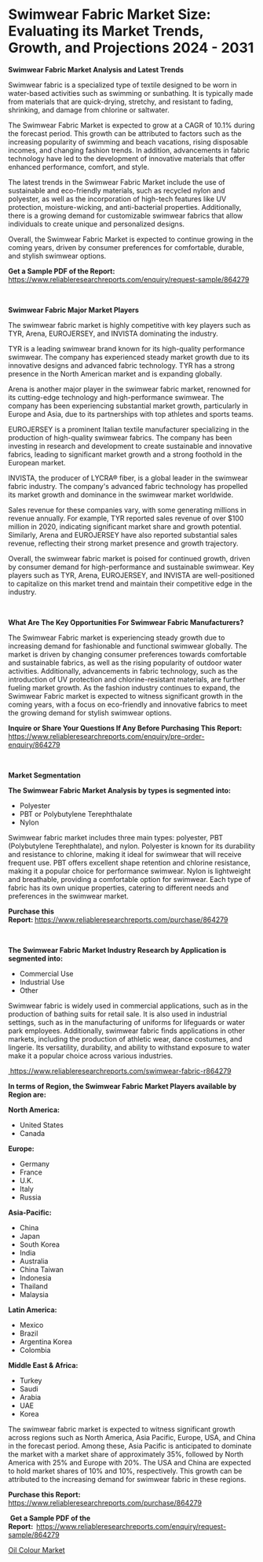 <p><h1>Swimwear Fabric Market Size: Evaluating its Market Trends, Growth, and Projections 2024 - 2031</h1></p><p><strong>Swimwear Fabric Market Analysis and Latest Trends</strong></p>
<p><p>Swimwear fabric is a specialized type of textile designed to be worn in water-based activities such as swimming or sunbathing. It is typically made from materials that are quick-drying, stretchy, and resistant to fading, shrinking, and damage from chlorine or saltwater.</p><p>The Swimwear Fabric Market is expected to grow at a CAGR of 10.1% during the forecast period. This growth can be attributed to factors such as the increasing popularity of swimming and beach vacations, rising disposable incomes, and changing fashion trends. In addition, advancements in fabric technology have led to the development of innovative materials that offer enhanced performance, comfort, and style.</p><p>The latest trends in the Swimwear Fabric Market include the use of sustainable and eco-friendly materials, such as recycled nylon and polyester, as well as the incorporation of high-tech features like UV protection, moisture-wicking, and anti-bacterial properties. Additionally, there is a growing demand for customizable swimwear fabrics that allow individuals to create unique and personalized designs.</p><p>Overall, the Swimwear Fabric Market is expected to continue growing in the coming years, driven by consumer preferences for comfortable, durable, and stylish swimwear options.</p></p>
<p><strong>Get a Sample PDF of the Report:&nbsp;</strong> <a href="https://www.reliableresearchreports.com/enquiry/request-sample/864279">https://www.reliableresearchreports.com/enquiry/request-sample/864279</a></p>
<p>&nbsp;</p>
<p><strong>Swimwear Fabric Major Market Players</strong></p>
<p><p>The swimwear fabric market is highly competitive with key players such as TYR, Arena, EUROJERSEY, and INVISTA dominating the industry. </p><p>TYR is a leading swimwear brand known for its high-quality performance swimwear. The company has experienced steady market growth due to its innovative designs and advanced fabric technology. TYR has a strong presence in the North American market and is expanding globally.</p><p>Arena is another major player in the swimwear fabric market, renowned for its cutting-edge technology and high-performance swimwear. The company has been experiencing substantial market growth, particularly in Europe and Asia, due to its partnerships with top athletes and sports teams.</p><p>EUROJERSEY is a prominent Italian textile manufacturer specializing in the production of high-quality swimwear fabrics. The company has been investing in research and development to create sustainable and innovative fabrics, leading to significant market growth and a strong foothold in the European market.</p><p>INVISTA, the producer of LYCRA® fiber, is a global leader in the swimwear fabric industry. The company's advanced fabric technology has propelled its market growth and dominance in the swimwear market worldwide.</p><p>Sales revenue for these companies vary, with some generating millions in revenue annually. For example, TYR reported sales revenue of over $100 million in 2020, indicating significant market share and growth potential. Similarly, Arena and EUROJERSEY have also reported substantial sales revenue, reflecting their strong market presence and growth trajectory.</p><p>Overall, the swimwear fabric market is poised for continued growth, driven by consumer demand for high-performance and sustainable swimwear. Key players such as TYR, Arena, EUROJERSEY, and INVISTA are well-positioned to capitalize on this market trend and maintain their competitive edge in the industry.</p></p>
<p>&nbsp;</p>
<p><strong>What Are The Key Opportunities For Swimwear Fabric Manufacturers?</strong></p>
<p><p>The Swimwear Fabric market is experiencing steady growth due to increasing demand for fashionable and functional swimwear globally. The market is driven by changing consumer preferences towards comfortable and sustainable fabrics, as well as the rising popularity of outdoor water activities. Additionally, advancements in fabric technology, such as the introduction of UV protection and chlorine-resistant materials, are further fueling market growth. As the fashion industry continues to expand, the Swimwear Fabric market is expected to witness significant growth in the coming years, with a focus on eco-friendly and innovative fabrics to meet the growing demand for stylish swimwear options.</p></p>
<p><strong>Inquire or Share Your Questions If Any Before Purchasing This Report:</strong> <a href="https://www.reliableresearchreports.com/enquiry/pre-order-enquiry/864279">https://www.reliableresearchreports.com/enquiry/pre-order-enquiry/864279</a></p>
<p>&nbsp;</p>
<p><strong>Market Segmentation</strong></p>
<p><strong>The Swimwear Fabric Market Analysis by types is segmented into:</strong></p>
<p><ul><li>Polyester</li><li>PBT or Polybutylene Terephthalate</li><li>Nylon</li></ul></p>
<p><p>Swimwear fabric market includes three main types: polyester, PBT (Polybutylene Terephthalate), and nylon. Polyester is known for its durability and resistance to chlorine, making it ideal for swimwear that will receive frequent use. PBT offers excellent shape retention and chlorine resistance, making it a popular choice for performance swimwear. Nylon is lightweight and breathable, providing a comfortable option for swimwear. Each type of fabric has its own unique properties, catering to different needs and preferences in the swimwear market.</p></p>
<p><strong>Purchase this Report:&nbsp;</strong><a href="https://www.reliableresearchreports.com/purchase/864279">https://www.reliableresearchreports.com/purchase/864279</a></p>
<p>&nbsp;</p>
<p><strong>The Swimwear Fabric Market Industry Research by Application is segmented into:</strong></p>
<p><ul><li>Commercial Use</li><li>Industrial Use</li><li>Other</li></ul></p>
<p><p>Swimwear fabric is widely used in commercial applications, such as in the production of bathing suits for retail sale. It is also used in industrial settings, such as in the manufacturing of uniforms for lifeguards or water park employees. Additionally, swimwear fabric finds applications in other markets, including the production of athletic wear, dance costumes, and lingerie. Its versatility, durability, and ability to withstand exposure to water make it a popular choice across various industries.</p></p>
<p><a href="https://www.reliableresearchreports.com/swimwear-fabric-r864279">&nbsp;https://www.reliableresearchreports.com/swimwear-fabric-r864279</a></p>
<p><strong>In terms of Region, the Swimwear Fabric Market Players available by Region are:</strong></p>
<p>
    <p> <strong> North America: </strong>
        <ul>
            <li>United States</li>
            <li>Canada</li>
        </ul>
        </p> 
    <p> <strong> Europe: </strong>
        <ul>
            <li>Germany</li>
            <li>France</li>
            <li>U.K.</li>
            <li>Italy</li>
            <li>Russia</li>
        </ul>
        </p> 
    <p> <strong> Asia-Pacific: </strong>
        <ul>
            <li>China</li>
            <li>Japan</li>
            <li>South Korea</li>
            <li>India</li>
            <li>Australia</li>
            <li>China Taiwan</li>
            <li>Indonesia</li>
            <li>Thailand</li>
            <li>Malaysia</li>
        </ul>
        </p> 
    <p> <strong> Latin America: </strong>
        <ul>
            <li>Mexico</li>
            <li>Brazil</li>
            <li>Argentina Korea</li>
            <li>Colombia</li>
        </ul>
        </p> 
    <p> <strong> Middle East & Africa: </strong>
        <ul>
            <li>Turkey</li>
            <li>Saudi</li>
            <li>Arabia</li>
            <li>UAE</li>
            <li>Korea</li>
        </ul>
    </p>
    </p>
<p><p>The swimwear fabric market is expected to witness significant growth across regions such as North America, Asia Pacific, Europe, USA, and China in the forecast period. Among these, Asia Pacific is anticipated to dominate the market with a market share of approximately 35%, followed by North America with 25% and Europe with 20%. The USA and China are expected to hold market shares of 10% and 10%, respectively. This growth can be attributed to the increasing demand for swimwear fabric in these regions.</p></p>
<p><strong>Purchase this Report: </strong><a href="https://www.reliableresearchreports.com/purchase/864279">https://www.reliableresearchreports.com/purchase/864279</a></p>
<p>&nbsp;<strong>Get a Sample PDF of the Report:&nbsp;&nbsp;</strong><a href="https://www.reliableresearchreports.com/enquiry/request-sample/864279">https://www.reliableresearchreports.com/enquiry/request-sample/864279</a></p>
<p><strong></strong></p>
<p><p><a href="https://github.com/muhammadasraf467/Market-Research-Report-List-1/blob/main/oil-colour-market.md">Oil Colour Market</a></p></p>